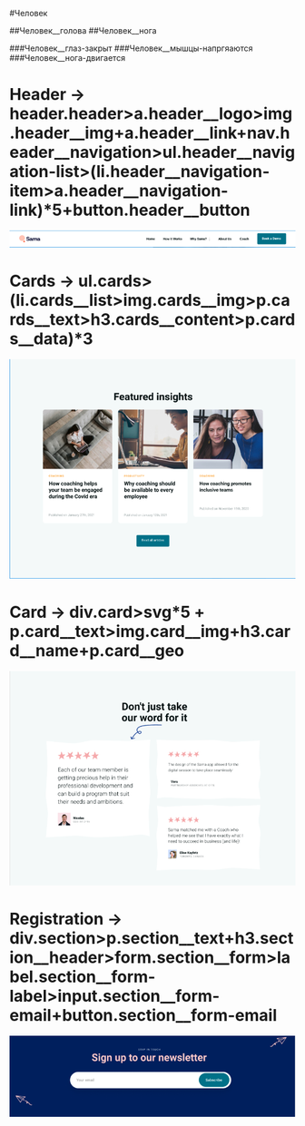 #Человек

##Человек__голова
##Человек__нога

###Человек__глаз-закрыт
###Человек__мышцы-напргяаются
###Человек__нога-двигается

# Header -> header.header>a.header__logo>img.header__img+a.header__link+nav.header__navigation>ul.header__navigation-list>(li.header__navigation-item>a.header__navigation-link)*5+button.header__button
![Image alt](Header.png)
# Cards -> ul.cards>(li.cards__list>img.cards__img>p.cards__text>h3.cards__content>p.cards__data)*3
![Image alt](Cards.png)
# Card -> div.card>svg*5 + p.card__text>img.card__img+h3.card__name+p.card__geo
![Image alt](Card.png)
# Registration -> div.section>p.section__text+h3.section__header>form.section__form>label.section__form-label>input.section__form-email+button.section__form-email
![Image alt](registration.png)

